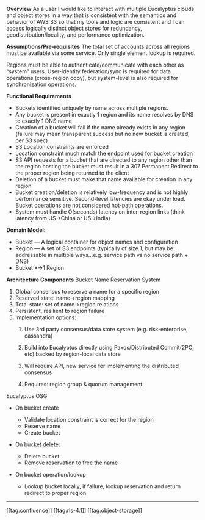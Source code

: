  **Overview** As a user I would like to interact with multiple Eucalyptus clouds and object stores in a way that is consistent with the semantics and behavior of AWS S3 so that my tools and logic are consistent and I can access logically distinct object stores for redundancy, geodistribution/locality, and performance optimization.

 **Assumptions/Pre-requisites** The total set of accounts across all regions must be available via some service. Only single element lookup is required.

Regions must be able to authenticate/communicate with each other as “system” users. User-identity federation/sync is required for data operations (cross-region copy), but system-level is also required for synchronization operations.

 **Functional Requirements** 
* Buckets identified uniquely by name across multiple regions.
* Any bucket is present in exactly 1 region and its name resolves by DNS to exactly 1 DNS name
* Creation of a bucket will fail if the name already exists in any region (failure may mean transparent success but no new bucket is created, per S3 spec)
* S3 Location constraints are enforced
* Location constraint much match the endpoint used for bucket creation
* S3 API requests for a bucket that are directed to any region other than the region hosting the bucket must result in a 307 Permanent Redirect to the proper region being returned to the client
* Deletion of a bucket must make that name available for creation in any region
* Bucket creation/deletion is relatively low-frequency and is not highly performance sensitive. Second-level latencies are okay under load. Bucket operations are not considered hot-path operations.
* System must handle O(seconds) latency on inter-region links (think latency from US->China or US->India)

 **Domain Model:** 
* Bucket — A logical container for object names and configuration
* Region — A set of S3 endpoints (typically of size 1, but may be addressable in multiple ways…e.g. service path vs no service path + DNS)
* Bucket \*->1 Region

 **Architecture Components** Bucket Name Reservation System
1. Global consensus to reserve a name for a specific region
1. Reserved state: name->region mapping
1. Total state: set of name->region relations
1. Persistent, resilient to region failure
1. Implementation options:
    1. Use 3rd party consensus/data store system (e.g. risk-enterprise, cassandra)
    1. Build into Eucalyptus directly using Paxos/Distributed Commit(2PC, etc) backed by region-local data store
    1. Will require API, new service for implementing the distributed consensus

    
    1. Requires: region group & quorum management

    

Eucalyptus OSG
* On bucket create
    * Validate location constraint is correct for the region
    * Reserve name
    * Create bucket

    
* On bucket delete:
    * Delete bucket
    * Remove reservation to free the name

    
* On bucket operation/lookup
    * Lookup bucket locally, if failure, lookup reservation and return redirect to proper region

    



*****

[[tag:confluence]]
[[tag:rls-4.1]]
[[tag:object-storage]]
